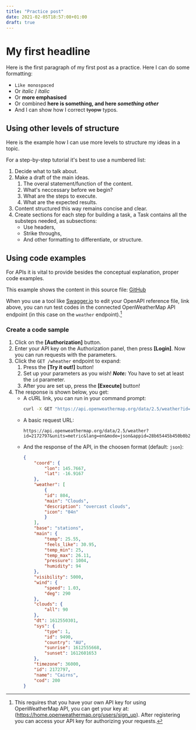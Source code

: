 ```yaml
---
title: "Practice post"
date: 2021-02-05T18:57:08+01:00
draft: true
---
```


# My first headline

Here is the first paragraph of my first post as a practice. Here I can do some formatting:
 - `Like monospaced`
 - Or _italic_ / *italic* 
 - Or __more emphasised__
 - Or combined **here is something, and here _something other_**
 - And I can show how I correct ~~tyopw~~ typos.

## Using other levels of structure

Here is the example how I can use more levels to structure my ideas in a topic.

For a step-by-step tutorial it's best to use a numbered list:

1. Decide what to talk about.
2. Make a draft of the main ideas.
    1. The overal statement/function of the content.
    2. What's neccessary before we begin?
    3. What are the steps to execute.
    4. What are the expected results.
3. Content structured this way remains concise and clear.
4. Create sections for each step for building a task, a Task contains all the substeps needed, as subsections:
    - Use headers,
    - Strike throughs,
    - And other formatting to differentiate, or structure.

## Using code examples

For APIs it is vital to provide besides the conceptual explanation, proper code examples.

This example shows the content in this source file: [GitHub](https://github.com/ddyfedd/stoplight_api_tutorial/blob/main/reference/openweathermap.v1.yaml)

When you use a tool like [Swagger.io](https://editor.swagger.io/) to edit your OpenAPI reference file, link above, you can run test codes in the connected OpenWeatherMap API endpoint (in this case on the `weather` endpoint).[^1]

[^1]: This requires that you have your own API key for using OpenWeatherMap API, you can get your key at: (https://home.openweathermap.org/users/sign_up). After registering you can access your API key for authorizing your requests.

### Create a code sample

1. Click on the __[Authorization]__ button.
2. Enter your API key on the Authorization panel, then press __[Login]__. Now you can run requests with the parameters.
3. Click the `GET /wheather` endpoint to expand:
    1. Press the __[Try it out!]__ button!
    2. Set up your parameters as you wish! **_Note:_** You have to set at least the `id` parameter.
    3. After you are set up, press the **[Execute]** button!
4. The response is shown below, you get:
    - A cURL link, you can run in your command prompt:
        ```sh
        curl -X GET "https://api.openweathermap.org/data/2.5/weather?id=2172797&units=metric&lang=en&mode=json&appid=28b65445b450b0b2c829b7184796ec01" -H  "accept: application/json"
        ```
    - A basic request URL:
        ```http
        https://api.openweathermap.org/data/2.5/weather?id=2172797&units=metric&lang=en&mode=json&appid=28b65445b450b0b2c829b7184796ec01
        ```
    - And the response of the API, in the choosen format (default: `json`):
        ```json
        {
            "coord": {
                "lon": 145.7667,
                "lat": -16.9167
            },
            "weather": [
                {
                "id": 804,
                "main": "Clouds",
                "description": "overcast clouds",
                "icon": "04n"
                }
            ],
            "base": "stations",
            "main": {
                "temp": 25.55,
                "feels_like": 30.95,
                "temp_min": 25,
                "temp_max": 26.11,
                "pressure": 1004,
                "humidity": 94
            },
            "visibility": 5000,
            "wind": {
                "speed": 1.03,
                "deg": 290
            },
            "clouds": {
                "all": 90
            },
            "dt": 1612550301,
            "sys": {
                "type": 1,
                "id": 9490,
                "country": "AU",
                "sunrise": 1612555668,
                "sunset": 1612601653
            },
            "timezone": 36000,
            "id": 2172797,
            "name": "Cairns",
            "cod": 200
        }
        ```



